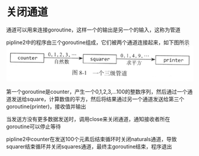 # 关闭通道
通道可以用来连接goroutine，这样一个的输出是另一个的输入，这称为管道

pipline2中的程序由三个goroutine组成，它们被两个通道连接起来，如下图所示
![](img/一个三级管道.png)

第一个goroutine是counter，产生一个0,1,2,3,...100的整数序列，然后通过一个通道发送给square，计算数值的平方，然后将结果通过另一个通道发送给第三个goroutine(printer)，接收值并输出

当发送方没有更多数据发送时，调用close来关闭通道，通知接收者所在goroutine可以停止等待

pipline2中counter在发送100个元素后结束循环时关闭naturals通道，导致squarer结束循环并关闭squares通道，最终主goroutine结束，程序退出

